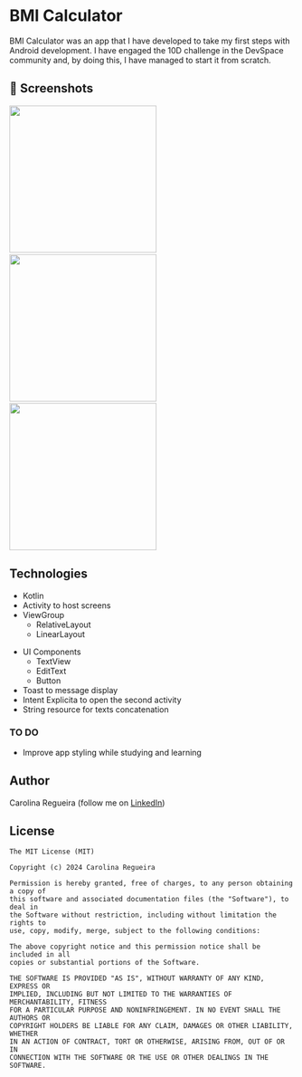 # BMI Calculator
BMI Calculator was an app that I have developed to take my first steps with Android development. I have engaged the 10D challenge in the DevSpace community and, by doing this, I have managed to start it from scratch. 

## :camera_flash: Screenshots
<!-- You can add more screenshots here if you like -->
<img src="C:\Users\regue\Downloads\Écran d'accueil.png" width="260">&emsp;<img src="C:\Users\regue\Downloads\Deuxième écran.png" width="260">&emsp;<img src="C:\Users\regue\Downloads\Écran de résultat.png" width="260">   

## Technologies
* Kotlin
* Activity to host screens
* ViewGroup
    * RelativeLayout
    * LinearLayout
- UI Components
    - TextView
    - EditText
    - Button
- Toast to message display
- Intent Explicita to open the second activity 
- String resource for texts concatenation


### TO DO
- Improve app styling while studying and learning

## Author
Carolina Regueira (follow me on [LinkedIn](linkedin.com/in/carolina-élisabeth-regueira))

## License
```
The MIT License (MIT)

Copyright (c) 2024 Carolina Regueira

Permission is hereby granted, free of charges, to any person obtaining a copy of
this software and associated documentation files (the "Software"), to deal in
the Software without restriction, including without limitation the rights to
use, copy, modify, merge, subject to the following conditions:

The above copyright notice and this permission notice shall be included in all
copies or substantial portions of the Software.

THE SOFTWARE IS PROVIDED "AS IS", WITHOUT WARRANTY OF ANY KIND, EXPRESS OR
IMPLIED, INCLUDING BUT NOT LIMITED TO THE WARRANTIES OF MERCHANTABILITY, FITNESS
FOR A PARTICULAR PURPOSE AND NONINFRINGEMENT. IN NO EVENT SHALL THE AUTHORS OR
COPYRIGHT HOLDERS BE LIABLE FOR ANY CLAIM, DAMAGES OR OTHER LIABILITY, WHETHER
IN AN ACTION OF CONTRACT, TORT OR OTHERWISE, ARISING FROM, OUT OF OR IN
CONNECTION WITH THE SOFTWARE OR THE USE OR OTHER DEALINGS IN THE SOFTWARE.
```
